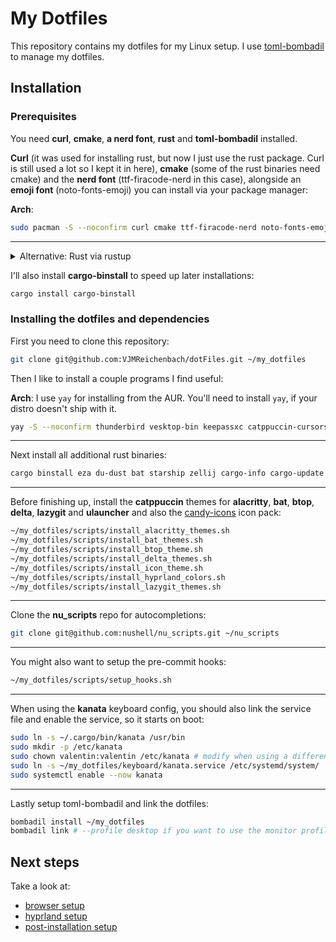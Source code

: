 # My Dotfiles

This repository contains my dotfiles for my Linux setup. I use [toml-bombadil](https://github.com/oknozor/toml-bombadil) to manage my dotfiles.

## Installation

### Prerequisites

You need **curl**, **cmake**, **a nerd font**, **rust** and **toml-bombadil** installed.

**Curl** (it was used for installing rust, but now I just use the rust package. Curl is still used a lot so I kept it in here), **cmake** (some of the rust binaries need cmake) and the **nerd font** (ttf-firacode-nerd in this case), alongside an **emoji font** (noto-fonts-emoji) you can install via your package manager:

**Arch**:

```bash
sudo pacman -S --noconfirm curl cmake ttf-firacode-nerd noto-fonts-emoji toml-bombadil rust
```

______________________________________________________________________

<details>
<summary>Alternative: Rust via rustup</summary>

Alternativly, you can get **Rust** from [rustup](https://rustup.rs/):

```bash
curl --proto '=https' --tlsv1.2 -sSf https://sh.rustup.rs | sh
```

</details>

I'll also install **cargo-binstall** to speed up later installations:

```bash
cargo install cargo-binstall
```

### Installing the dotfiles and dependencies

First you need to clone this repository:

```bash
git clone git@github.com:VJMReichenbach/dotFiles.git ~/my_dotfiles
```

Then I like to install a couple programs I find useful:

**Arch**: I use `yay` for installing from the AUR. You'll need to install `yay`, if your distro doesn't ship with it.

```bash
yay -S --noconfirm thunderbird vesktop-bin keepassxc catppuccin-cursors-mocha neovim nextcloud-client fzf evince xclip lazygit btop thunar
```

______________________________________________________________________

Next install all additional rust binaries:

```bash
cargo binstall eza du-dust bat starship zellij cargo-info cargo-update nu alacritty git-delta ripgrep rm-improved cargo-mommy kanata
```

______________________________________________________________________

Before finishing up, install the **catppuccin** themes for **alacritty**, **bat**, **btop**, **delta**, **lazygit** and **ulauncher** and also the [candy-icons](https://github.com/EliverLara/candy-icons) icon pack:

```bash
~/my_dotfiles/scripts/install_alacritty_themes.sh
~/my_dotfiles/scripts/install_bat_themes.sh
~/my_dotfiles/scripts/install_btop_theme.sh
~/my_dotfiles/scripts/install_delta_themes.sh
~/my_dotfiles/scripts/install_icon_theme.sh
~/my_dotfiles/scripts/install_hyprland_colors.sh
~/my_dotfiles/scripts/install_lazygit_themes.sh
```

______________________________________________________________________

Clone the **nu_scripts** repo for autocompletions:

```bash
git clone git@github.com:nushell/nu_scripts.git ~/nu_scripts
```

______________________________________________________________________

You might also want to setup the pre-commit hooks:

```bash
~/my_dotfiles/scripts/setup_hooks.sh
```

______________________________________________________________________

When using the **kanata** keyboard config, you should also link the service file and enable the service, so it starts on boot:

```bash
sudo ln -s ~/.cargo/bin/kanata /usr/bin
sudo mkdir -p /etc/kanata
sudo chown valentin:valentin /etc/kanata # modify when using a different user
sudo ln -s ~/my_dotfiles/keyboard/kanata.service /etc/systemd/system/
sudo systemctl enable --now kanata
```

______________________________________________________________________

Lastly setup toml-bombadil and link the dotfiles:

```bash
bombadil install ~/my_dotfiles
bombadil link # --profile desktop if you want to use the monitor profile for my desktop pc
```

## Next steps

Take a look at:

- [browser setup](/docs/browser.md)
- [hyprland setup](/docs/hyprland.md)
- [post-installation setup](/docs/post-installation.md)

